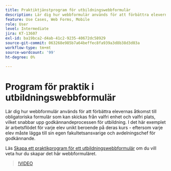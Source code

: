```yaml
---
title: Praktiktjänstprogram för utbildningswebbformulär
description: Lär dig hur webbformulär används för att förbättra elevernas åtkomst till nödvändiga formulär
feature: Use Cases, Web Forms, Mobile
role: User
level: Intermediate
jira: KT-13607
exl-id: ba19bca2-d4ab-41c2-9235-40672dc58929
source-git-commit: 063268e985b7a64beffec8fa939a3d8b38d3d03a
workflow-type: tm+mt
source-wordcount: '99'
ht-degree: 0%

---
```


# Program för praktik i utbildningswebbformulär

Lär dig hur webbformulär används för att förbättra elevernas åtkomst till obligatoriska formulär som kan skickas från valfri enhet och valfri plats, vilket snabbar upp godkännandeprocessen för utbildning. I det här exemplet är arbetsflödet för varje elev unikt beroende på deras kurs - eftersom varje elev måste lägga till sin egen fakultetsansvarige och avdelningschef för godkännande.

Läs [Skapa ett praktikprogram för ett utbildningswebbformulär](usecase-edu-intern-create.md) om du vill veta hur du skapar det här webbformuläret.

>[!VIDEO](https://video.tv.adobe.com/v/3421773?quality=12&learn=on&hidetitle=true)
